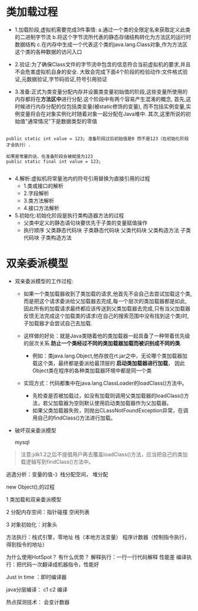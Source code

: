 # 类加载过程
- 1.加载阶段,虚拟机需要完成3件事情:
  a.通过一个类的全限定名来获取定义此类的二进制字节流
  b.将这个字节流所代表的静态存储结构转化为方法区的运行时数据结构
  c.在内存中生成一个代表这个类的java.lang.Class对象,作为方法区这个类的各种数据的访问入口
  
- 2.验证:为了确保Class文件的字节流中包含的信息符合当前虚拟机的要求,并且不会危害虚拟机自身的安全.
大致会完成下面4个阶段的检验动作:文件格式验证,元数据验证,字节码验证,符号引用验证
  
- 3.准备:正式为类变量分配内存并设置类变量初始值的阶段,这些变量所使用的内存都将在**方法区中**进行分配.这个阶段中有两个容易产生混淆的概念,
首先,这时候进行内存分配的仅包括类变量(被static修饰的变量),
而不包括实例变量,实例变量将会在对象实例化时随着对象一起分配在Java堆中.
其次,这里所说的初始值"通常情况"下是数据类型的零值

```

public static int value = 123; 准备阶段过后初始值是0 而不是123（在初始化阶段才会执行）.

如果是常量的话，在准备阶段会被赋值为123
public static final int value = 123;
  
```
- 4.解析:虚拟机将常量池内的符号引用替换为直接引用的过程
    - 1.类或接口的解析
    - 2.字段解析
    - 3.类方法解析
    - 4.接口方法解析
- 5.初始化:初始化阶段是执行类构造器方法的过程
    - 父类中定义的静态语句块要优先于子类的变量赋值操作
    - 执行顺序 
        父类静态代码块
        子类静态代码块
        父类代码块
        父类构造方法
        子类代码块
        子类构造方法

# 双亲委派模型
- 双亲委派模型的工作过程:
    - 如果一个类加载器收到了类加载的请求,他首先不会自己去尝试加载这个类,而是把这个请求委派给父加载器去完成,每一个层次的类加载器都是如此,
    因此所有的加载请求最终都应该传送到父类加载器去完成,只有当父加载器反馈无法完成这个加载类的请求(在自己的搜索范围中没有找到这个类)时,子加载器才会尝试自己去加载.
    - 这样做的好处：就是Java类随着他的类加载器一起具备了一种带着优先级的层次关系.**防止一个类经过不同的类加载器加载而被识别成不同的类**.
        - 例如：类java.lang.Object,他存放在rt.jar之中，无论哪个类加载器加载这个类，最终都是委派给最顶层的 **启动类加载器进行加载**，
        因此Object类在程序的各种类加载器环境中都是同一个类
    
    - 实现方式：代码都集中在java.lang.ClassLoader的loadClass()方法中。
        - 先检查是否被加载过，如没有加载则调用父类加载器的loadClass()方法，若父加载器为空则默认使用启动类加载器作为父加载器。
        - 如果父类加载器失败，则抛出CLassNotFoundException异常，在调用自己的findClass()方法进行加载。
- 破坏双亲委派模型
  
  mysql
    
> 注意:jdk1.2之后不提倡用户再去覆盖loadClass()方法，应当把自己的类加载逻辑写到findClass()方法中。 
        
逃逸分析：变量的值-》栈分配空间， 堆分配


new Object();的过程


1 类加载和双亲委派模型

2 分配内存空间：指针碰撞 空闲列表

3 对象初始化：对象头

方法执行：栈式引擎，零地址
栈（本地方法变量） 程序计数器（控制指令执行，得到指令的地址）



为什么使用HotSpot？  有什么优势？
解释执行：一行一行代码解释 性能差
编译执行：把代码一次翻译成机器指令，性能好

Just in time  ：即时编译器

java分层编译： c1 c2 编译

热点探测技术：
会变计数器